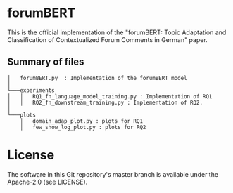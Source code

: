 # forumBERT

This is the official implementation of the "forumBERT: Topic Adaptation and Classification of Contextualized Forum Comments in German" paper.

## Summary of files
```
│   forumBERT.py  : Implementation of the forumBERT model
│
└───experiments
│   │   RQ1_fn_language_model_training.py : Implementation of RQ1
│   │   RQ2_fn_downstream_training.py : Implementation of RQ2. 
│   
└───plots
    │   domain_adap_plot.py : plots for RQ1
    │   few_show_log_plot.py : plots for RQ2
```

# License

The software in this Git repository's master branch is available under the Apache-2.0 (see LICENSE).
